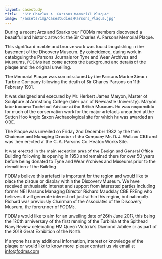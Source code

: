 ```yaml
---
layout: casestudy
title:  "Sir Charles A. Parsons Memorial Plaque"
image: "/assets/img/casestudies/Parsons_Plaque.jpg"
---
```


During a recent Arcs and Sparks tour FODMs members discovered a beautiful and historic artwork: the Sir Charles A. Parsons Memorial Plaque.

This significant marble and bronze work was found languishing in the basement of the Discovery Museum. By coincidence, during work in cataloguing the Parsons Journals for Tyne and Wear Archives and Museums, FODMs had come across the background and details of the plaque and the original unveiling.

The Memorial Plaque was commissioned by the Parsons Marine Steam Turbine Company following the death of Sir Charles Parsons on 11th February 1931.

It was designed and executed by Mr. Herbert James Maryon, Master of Sculpture at Armstrong College (later part of Newcastle University). Maryon later became Technical Adviser at the British Museum. He was responsible for much of the conservation work for the major artefacts unearthed at the Sutton Hoo Anglo Saxon Archaeological site for which he was awarded an OBE.

The Plaque was unveiled on Friday 2nd December 1932 by the then Chairman and Managing Director of the Company Mr. R. J. Wallace CBE and was then erected at the C. A. Parsons Co. Heaton Works Site.

It was erected in the main reception area of the Design and General Office Building following its opening in 1953 and remained there for over 50 years before being donated to Tyne and Wear Archives and Museums prior to the demolition of the Building.

FODMs believe this artefact is important for the region and would like to place the plaque on display within the Discovery Museum. We have received enthusiastic interest and support from interested parties including former NEI Parsons Managing Director Richard Maudslay CBE FREng who believes it will generate interest not just within this region, but nationally. Richard was previously Chairman of the Associates of the Discovery Museum, the forerunner of FODMs.

FODMs would like to aim for an unveiling date of 26th June 2017, this being the 120th anniversary of the first running of the Turbinia at the Spithead Navy Review celebrating HM Queen Victoria’s Diamond Jubilee or as part of the 2018 Great Exhibition of the North.

If anyone has any additional information, interest or knowledge of the plaque or would like to know more, please contact us via email at info@fodms.com